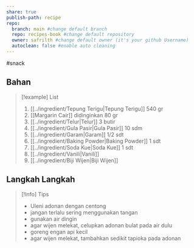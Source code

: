 ```yaml
---
share: true
publish-path: recipe
repo:
  branch: main #change default branch 
  repo: recipes-book #change default repository
  owner: safrilth #change default owner (it's your github Username)
  autoclean: false #enable auto cleaning
---
```

#snack 
## Bahan

> [!example] List
> 1. [[../ingredient/Tepung Terigu|Tepung Terigu]] 540 gr
> 2. [[Margarin Cair]] didinginkan 80 gr
> 3. [[../ingredient/Telur|Telur]] 3 butir
> 4. [[../ingredient/Gula Pasir|Gula Pasir]] 10 sdm
> 5. [[../ingredient/Garam|Garam]] 1/2 sdt
> 6. [[../ingredient/Baking Powder|Baking Powder]] 1 sdt
> 7. [[../ingredient/Soda Kue|Soda Kue]] 1 sdt
> 8. [[../ingredient/Vanili|Vanili]]
> 9. [[../ingredient/Biji Wijen|Biji Wijen]]


## Langkah Langkah

> [!Info] Tips
> - Uleni adonan dengan centong
> - jangan terlalu sering menggunakan tangan
> - gunakan air dingin
> - agar wijen melekat, celupkan adonan bulat pada air dulu
> - goreng engan api kecil
> - agar wijen melekat, tambahkan sedikit tapioka pada adonan
